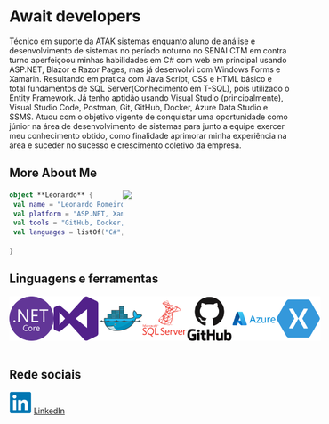 # Await developers

Técnico em suporte da ATAK sistemas enquanto aluno de análise e desenvolvimento de sistemas no período noturno no SENAI CTM em contra turno aperfeiçoou minhas habilidades em C# com web em principal usando ASP.NET, Blazor e Razor Pages, mas já desenvolvi com Windows Forms e Xamarin. Resultando em pratica com Java Script, CSS e HTML básico e total fundamentos de SQL Server(Conhecimento em T-SQL), pois utilizado o Entity Framework. Já tenho aptidão usando Visual Studio (principalmente), Visual Studio Code, Postman, Git, GitHub, Docker, Azure Data Studio e SSMS. Atuou com o objetivo vigente de conquistar uma oportunidade como júnior na área de desenvolvimento de sistemas para junto a equipe exercer meu conhecimento obtido, como finalidade aprimorar minha experiência na área e suceder no sucesso e crescimento coletivo da empresa.

## More About Me

<img align="right" width="300" src="https://i2.wp.com/allhtaccess.info/wp-content/uploads/2018/03/programming.gif?fit=1281%2C716&ssl=1" />

```kotlin
object **Leonardo** {
 val name = "Leonardo Romeiro"
 val platform = "ASP.NET, Xamarin"
 val tools = "GitHub, Docker, PostMan, Visual Studio, Visual Studio Code, Azure Data Studio "
 val languages = listOf("C#", "Python", "JavaScript", "PHP", "T-SQL")

}
```

## Linguagens e ferramentas

<div style="display: flex; justify-content: space-between; align-items: center;">
  <img height="80" src="https://raw.githubusercontent.com/devicons/devicon/master/icons/dotnetcore/dotnetcore-original.svg">
  <img height="80" src="https://raw.githubusercontent.com/devicons/devicon/master/icons/visualstudio/visualstudio-plain.svg">
  <img height="80" src="https://raw.githubusercontent.com/devicons/devicon/master/icons/docker/docker-original.svg">
  <img height="80" src="https://github.com/devicons/devicon/blob/master/icons/microsoftsqlserver/microsoftsqlserver-plain-wordmark.svg">
  <img height="80" src="https://github.com/devicons/devicon/blob/master/icons/github/github-original-wordmark.svg">
  <img height="80" src="https://github.com/devicons/devicon/blob/master/icons/azure/azure-original-wordmark.svg">
  <a href="https://dotnet.microsoft.com/" target="_blank" style="display: flex; align-items: center;">
    <img height="80" src="https://raw.githubusercontent.com/devicons/devicon/master/icons/dot-net/dot-net-original-wordmark.svg" alt="dotnet">
  </a>
  <code><img height="80" src="https://raw.githubusercontent.com/github/explore/80688e429a7d4ef2fca1e82350fe8e3517d3494d/topics/javascript/javascript.png"></code>
  <a href="https://www.w3schools.com/cs/" target="_blank" style="display: flex; align-items: center;">
    <img height="80" src="https://raw.githubusercontent.com/devicons/devicon/master/icons/csharp/csharp-original.svg" alt="csharp">
  </a>
  <code><img height="80" src="https://raw.githubusercontent.com/github/explore/80688e429a7d4ef2fca1e82350fe8e3517d3494d/topics/git/git.png"></code>
  <code><img height="80" src="https://raw.githubusercontent.com/github/explore/80688e429a7d4ef2fca1e82350fe8e3517d3494d/topics/html/html.png"></code>
  <code><img height="80" src="https://raw.githubusercontent.com/github/explore/80688e429a7d4ef2fca1e82350fe8e3517d3494d/topics/css/css.png"></code>
  <img height="80" src="https://github.com/devicons/devicon/blob/master/icons/xamarin/xamarin-original.svg">
</div>

[linkedin]: https://www.linkedin.com/in/LeozinRomeiro/

<br>

## Rede sociais

<img height="40" src="https://github.com/devicons/devicon/blob/master/icons/linkedin/linkedin-original.svg"> [LinkedIn][linkedin]
